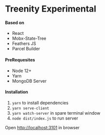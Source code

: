 
# Treenity Experimental


#### Based on
* React
* Mobx-State-Tree
* Feathers JS
* Parcel Builder

#### PreRequesites
* Node 12+
* Yarn
* MongoDB Server

#### Installation
1. `yarn` to install dependencies
1. `yarn serve-client`
1. `yarn watch-server` in spare terminal window
1. `node dist/index.js` to run server

Open <http://localhost:3101> in browser
